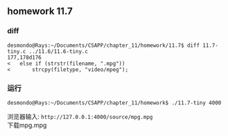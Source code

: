 ## homework 11.7

### diff
```
desmondo@Rays:~/Documents/CSAPP/chapter_11/homework/11.7$ diff 11.7-tiny.c ../11.6/11.6-tiny.c
177,178d176
< 	else if (strstr(filename, ".mpg"))
< 		strcpy(filetype, "video/mpeg");
```

### 运行
```
desmondo@Rays:~/Documents/CSAPP/chapter_11/homework$ ./11.7-tiny 4000
```
浏览器输入: ```http://127.0.0.1:4000/source/mpg.mpg```  
下载mpg.mpg